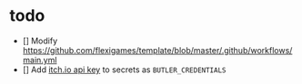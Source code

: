 # todo 

- [] Modify https://github.com/flexigames/template/blob/master/.github/workflows/main.yml
- [] Add [itch.io api key](https://itch.io/user/settings/api-keys) to secrets as `BUTLER_CREDENTIALS`
